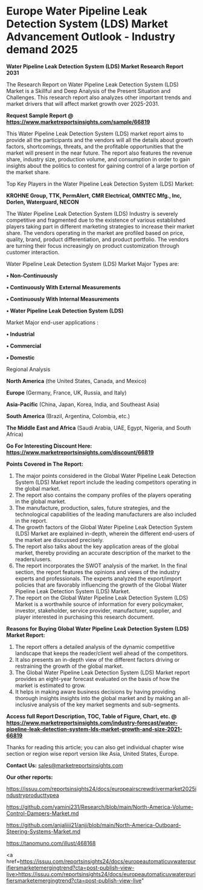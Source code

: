 # Europe Water Pipeline Leak Detection System (LDS) Market Advancement Outlook - Industry demand 2025

<strong>Water Pipeline Leak Detection System (LDS) Market Research Report 2031</strong>

The Research Report on Water Pipeline Leak Detection System (LDS) Market is a Skillful and Deep Analysis of the Present Situation and Challenges. This research report also analyzes other important trends and market drivers that will affect market growth over 2025-2031.

<strong>Request Sample Report @ <a href=https://www.marketreportsinsights.com/sample/66819>https://www.marketreportsinsights.com/sample/66819</a></strong>

This Water Pipeline Leak Detection System (LDS) market report aims to provide all the participants and the vendors will all the details about growth factors, shortcomings, threats, and the profitable opportunities that the market will present in the near future. The report also features the revenue share, industry size, production volume, and consumption in order to gain insights about the politics to contest for gaining control of a large portion of the market share.

Top Key Players in the Water Pipeline Leak Detection System (LDS) Market:

<strong>KROHNE Group, TTK, PermAlert, CMR Electrical, OMNTEC Mfg., Inc, Dorlen, Waterguard, NECON</strong>

The Water Pipeline Leak Detection System (LDS) Industry is severely competitive and fragmented due to the existence of various established players taking part in different marketing strategies to increase their market share. The vendors operating in the market are profiled based on price, quality, brand, product differentiation, and product portfolio. The vendors are turning their focus increasingly on product customization through customer interaction.

Water Pipeline Leak Detection System (LDS) Market Major Types are:

<strong>• Non-Continuously

• Continuously With External Measurements

• Continuously With Internal Measurements

• Water Pipeline Leak Detection System (LDS)</strong>

Market Major end-user applications :

<strong>• Industrial

• Commercial

• Domestic</strong>

Regional Analysis

</u><strong><b>North America</b></strong> (the United States, Canada, and Mexico)

<strong><b>Europe </b></strong>(Germany, France, UK, Russia, and Italy)

<strong><b>Asia-Pacific</b></strong> (China, Japan, Korea, India, and Southeast Asia)

<strong><b>South America</b></strong> (Brazil, Argentina, Colombia, etc.)

<strong><b>The Middle East and Africa</b></strong> (Saudi Arabia, UAE, Egypt, Nigeria, and South Africa)

<strong>Go For Interesting Discount Here: <a href=https://www.marketreportsinsights.com/discount/66819>https://www.marketreportsinsights.com/discount/66819</a></strong>

<strong>Points Covered in The Report:</strong>
<ol>
  <li>The major points considered in the Global Water Pipeline Leak Detection System (LDS) Market report include the leading competitors operating in the global market.</li>
  <li>The report also contains the company profiles of the players operating in the global market.</li>
  <li>The manufacture, production, sales, future strategies, and the technological capabilities of the leading manufacturers are also included in the report.</li>
  <li>The growth factors of the Global Water Pipeline Leak Detection System (LDS) Market are explained in-depth, wherein the different end-users of the market are discussed precisely.</li>
  <li>The report also talks about the key application areas of the global market, thereby providing an accurate description of the market to the readers/users.</li>
  <li>The report incorporates the SWOT analysis of the market. In the final section, the report features the opinions and views of the industry experts and professionals. The experts analyzed the export/import policies that are favorably influencing the growth of the Global Water Pipeline Leak Detection System (LDS) Market.</li>
  <li>The report on the Global Water Pipeline Leak Detection System (LDS) Market is a worthwhile source of information for every policymaker, investor, stakeholder, service provider, manufacturer, supplier, and player interested in purchasing this research document.</li>
</ol>
<strong>Reasons for Buying Global Water Pipeline Leak Detection System (LDS) Market Report:</strong>

<ol>
  <li>The report offers a detailed analysis of the dynamic competitive landscape that keeps the reader/client well ahead of the competitors.</li>
  <li>It also presents an in-depth view of the different factors driving or restraining the growth of the global market.</li>
  <li>The Global Water Pipeline Leak Detection System (LDS) Market report provides an eight-year forecast evaluated on the basis of how the market is estimated to grow.</li>
  <li>It helps in making aware business decisions by having providing thorough insights insights into the global market and by making an all-inclusive analysis of the key market segments and sub-segments.</li>
</ol>
<strong>Access full Report Description, TOC, Table of Figure, Chart, etc. @ <a href=https://www.marketreportsinsights.com/industry-forecast/water-pipeline-leak-detection-system-lds-market-growth-and-size-2021-66819>https://www.marketreportsinsights.com/industry-forecast/water-pipeline-leak-detection-system-lds-market-growth-and-size-2021-66819</a></strong>


Thanks for reading this article; you can also get individual chapter wise section or region wise report version like Asia, United States, Europe.

<strong>Contact Us:</strong>
sales@marketreportsinsights.com

<strong>Our other reports:</strong>

<a href=https://issuu.com/reportsinsights24/docs/europeairscrewdrivermarket2025industryproducttypea>https://issuu.com/reportsinsights24/docs/europeairscrewdrivermarket2025industryproducttypea</a>

<a href=https://github.com/yamini231/Research/blob/main/North-America-Volume-Control-Dampers-Market.md>https://github.com/yamini231/Research/blob/main/North-America-Volume-Control-Dampers-Market.md</a>

<a href=https://github.com/anjaliiii21/anjj/blob/main/North-America-Outboard-Steering-Systems-Market.md>https://github.com/anjaliiii21/anjj/blob/main/North-America-Outboard-Steering-Systems-Market.md</a>

<a href=https://tanomuno.com/illust/468168>https://tanomuno.com/illust/468168</a>

<a href=https://issuu.com/reportsinsights24/docs/europeautomaticuvwaterpurifiersmarketemergingtrend?cta=post-publish-view-live>https://issuu.com/reportsinsights24/docs/europeautomaticuvwaterpurifiersmarketemergingtrend?cta=post-publish-view-live</a>"
